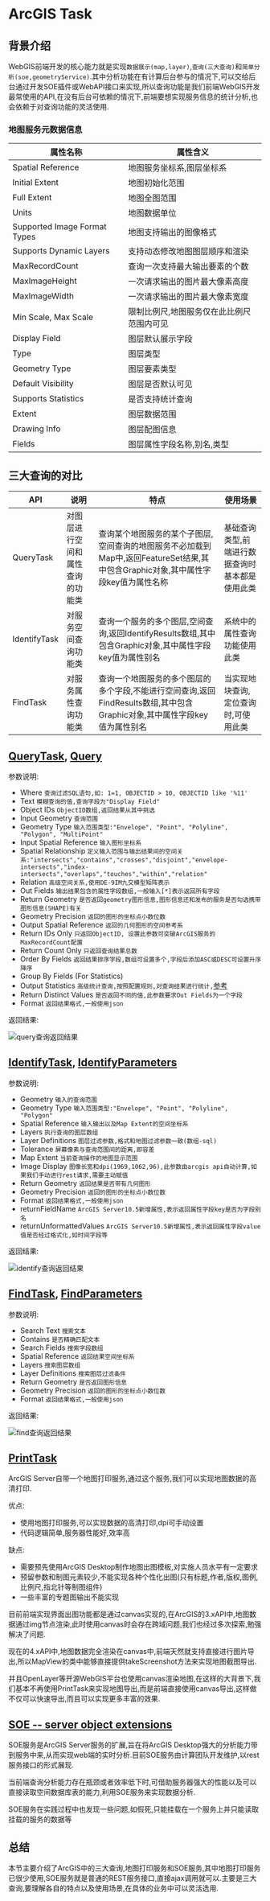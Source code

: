 # ArcGIS Task

## 背景介绍

WebGIS前端开发的核心能力就是实现`数据展示(map,layer)`,`查询(三大查询)`和`简单分析(soe,geometryService)`.其中分析功能在有计算后台参与的情况下,可以交给后台通过开发SOE插件或WebAPI接口来实现,所以查询功能是我们前端WebGIS开发最常使用的API,在没有后台可依赖的情况下,前端要想实现服务信息的统计分析,也会依赖于对查询功能的灵活使用.

### 地图服务元数据信息

| 属性名称 | 属性含义 |
| --- | ---|
| Spatial Reference | 地图服务坐标系,图层坐标系 |
| Initial Extent | 地图初始化范围 |
| Full Extent | 地图全图范围 |
| Units | 地图数据单位 |
| Supported Image Format Types | 地图支持输出的图像格式 |
| Supports Dynamic Layers | 支持动态修改地图图层顺序和渲染 |
| MaxRecordCount | 查询一次支持最大输出要素的个数 |
| MaxImageHeight | 一次请求输出的图片最大像素高度 |
| MaxImageWidth | 一次请求输出的图片最大像素宽度 |
| Min Scale, Max Scale | 限制比例尺,地图服务仅在此比例尺范围内可见 |
| Display Field | 图层默认展示字段 |
| Type | 图层类型 |
| Geometry Type | 图层要素类型 |
| Default Visibility | 图层是否默认可见 |
| Supports Statistics | 是否支持统计查询 |
| Extent | 图层数据范围 |
| Drawing Info | 图层配图信息 |
| Fields | 图层属性字段名称,别名,类型 |

## 三大查询的对比

| API | 说明 | 特点 | 使用场景 |
| --- | --- | ------ | -------- |
| QueryTask | 对图层进行空间和属性查询的功能类 | 查询某个地图服务的某个子图层,空间查询的地图服务不必加载到Map中,返回FeatureSet结果,其中包含Graphic对象,其中属性字段key值为属性名称 | 基础查询类型,前端进行数据查询时基本都是使用此类 |
| IdentifyTask | 对服务空间查询功能类 | 查询一个服务的多个图层,空间查询,返回IdentifyResults数组,其中包含Graphic对象,其中属性字段key值为属性别名 | 系统中的属性查询功能使用此类 |
| FindTask | 对服务属性查询功能类 | 查询一个地图服务的多个图层的多个字段,不能进行空间查询,返回FindResults数组,其中包含Graphic对象,其中属性字段key值为属性别名 | 当实现地块查询,定位查询时,可使用此类 |

## [QueryTask](https://developers.arcgis.com/javascript/latest/api-reference/esri-tasks-QueryTask.html), [Query](https://developers.arcgis.com/javascript/latest/api-reference/esri-tasks-support-Query.html)

参数说明:

* Where  `查询过滤SQL语句,如: 1=1, OBJECTID > 10, OBJECTID like '%11'`
* Text  `模糊查询的值,查询字段为"Display Field"`
* Object IDs  `ObjectID数组,返回结果从其中挑选`
* Input Geometry  `查询范围`
* Geometry Type  `输入范围类型:"Envelope", "Point", "Polyline", "Polygon", "MultiPoint"`
* Input Spatial Reference  `输入图形坐标系`
* Spatial Relationship  `定义输入范围与输出结果间的空间关系:"intersects","contains","crosses","disjoint","envelope-intersects","index-intersects","overlaps","touches","within","relation"`
* Relation  `高级空间关系,使用DE-9IM九交模型矩阵表示`
* Out Fields  `输出结果包含的属性字段数组,一般输入[*]表示返回所有字段`
* Return Geometry  `是否返回geometry图形信息,图形信息还和发布的服务是否勾选携带图形信息(SHAPE)有关`
* Geometry Precision  `返回的图形的坐标点小数位数`
* Output Spatial Reference  `返回的几何图形的空间参考系`
* Return IDs Only  `只返回ObjectID, 设置此参数可突破ArcGIS服务的MaxRecordCount配置`
* Return Count Only  `只返回查询结果总数`
* Order By Fields  `返回结果排序字段,数组可设置多个,字段后添加ASC或DESC可设置升序降序`
* Group By Fields (For Statistics)
* Output Statistics  `高级统计查询,按照配置规则,对查询结果进行统计,`[参考](https://developers.arcgis.com/javascript/latest/api-reference/esri-tasks-support-Query.html#statistic)
* Return Distinct Values  `是否返回不同的值,此参数要求Out Fields为一个字段`
* Format  `返回结果格式,一般使用json`

返回结果:

![query查询返回结果](./images/1.png)

## [IdentifyTask](https://developers.arcgis.com/javascript/latest/api-reference/esri-tasks-IdentifyTask.html), [IdentifyParameters](https://developers.arcgis.com/javascript/latest/api-reference/esri-tasks-support-IdentifyParameters.html)

参数说明:

* Geometry  `输入的查询范围`
* Geometry Type  `输入范围类型:"Envelope", "Point", "Polyline", "Polygon"`
* Spatial Reference  `输入输出以及Map Extent的空间坐标系`
* Layers  `执行查询的图层数组`
* Layer Definitions  `图层过滤参数,格式和地图过滤参数一致(数组-sql)`
* Tolerance  `屏幕像素与查询范围间的距离,即容差`
* Map Extent  `当前查询操作的地图显示范围`
* Image Display  `图像长宽和dpi(1969,1062,96),此参数由arcgis api自动计算,如果我们手动进行rest请求,需要主动赋值`
* Return Geometry  `返回结果是否带有几何图形`
* Geometry Precision  `返回的图形的坐标点小数位数`
* Format  `返回结果格式,一般使用json`
* returnFieldName  `ArcGIS Server10.5新增属性,表示返回属性字段key是否为字段别名`
* returnUnformattedValues   `ArcGIS Server10.5新增属性,表示返回属性字段value值是否经过格式化,如时间字段等`

返回结果:

![identify查询返回结果](./images/2.png)

## [FindTask](https://developers.arcgis.com/javascript/latest/api-reference/esri-tasks-FindTask.html), [FindParameters](https://developers.arcgis.com/javascript/latest/api-reference/esri-tasks-support-FindParameters.html)

参数说明:

* Search Text  `搜索文本`
* Contains  `是否精确匹配文本`
* Search Fields  `搜索字段数组`
* Spatial Reference  `返回结果空间坐标系`
* Layers  `搜索图层数组`
* Layer Definitions  `搜索图层过滤条件`
* Return Geometry  `是否返回图形信息`
* Geometry Precision  `返回的图形的坐标点小数位数`
* Format  `返回结果格式,一般使用json`

返回结果:

![find查询返回结果](./images/3.png)

## [PrintTask](http://52.82.98.186:6080/arcgis/rest/services/Utilities/PrintingTools/GPServer/Export%20Web%20Map%20Task)

ArcGIS Server自带一个地图打印服务,通过这个服务,我们可以实现地图数据的高清打印.

优点:
* 使用地图打印服务,可以实现数据的高清打印,dpi可手动设置
* 代码逻辑简单,服务器性能好,效率高

缺点:
* 需要预先使用ArcGIS Desktop制作地图出图模板,对实施人员水平有一定要求
* 预留参数和制图元素较少,不能实现各种个性化出图(只有标题,作者,版权,图例,比例尺,指北针等制图组件)
* 一些丰富的专题图输出不能实现

目前前端实现界面出图功能都是通过canvas实现的,在ArcGIS的3.xAPI中,地图数据通过img节点渲染,此时使用canvas时会存在跨域问题,我们也经过多次探索,勉强解决了问题.

现在的4.xAPI中,地图数据完全渲染在canvas中,前端天然就支持直接进行图片导出,所以MapView的类中能够直接提供takeScreenshot方法来实现地图截图导出.

并且OpenLayer等开源WebGIS平台也使用canvas渲染地图,在这样的大背景下,我们基本不再使用PrintTask来实现地图导出,而是前端直接使用canvas导出,这样做不仅可以快速导出,而且可以实现更多丰富的效果.

## [SOE -- server object extensions](https://developers.arcgis.com/rest/services-reference/service-extension.htm)

SOE服务是ArcGIS Server服务的扩展,旨在将ArcGIS Desktop强大的分析能力带到服务中来,从而实现web端的实时分析.目前SOE服务由计算团队开发维护,以rest服务接口的形式展现.

当前端查询分析能力存在瓶颈或者效率低下时,可借助服务器强大的性能以及可以直接读取空间数据库表的能力,利用SOE服务来实现数据分析.

SOE服务在实践过程中也发现一些问题,如假死,只能挂载在一个服务上并只能读取挂载的服务的数据等


## 总结

本节主要介绍了ArcGIS中的三大查询,地图打印服务和SOE服务,其中地图打印服务已很少使用,SOE服务就是普通的REST服务接口,直接ajax调用就可以.主要是三大查询,要理解各自的特点以及使用场景,在具体的业务中可以灵活选用.